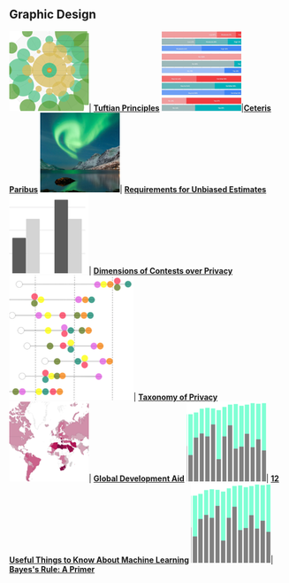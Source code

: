 ## Graphic Design

<img src="images/Picture36.png?raw=true"/>| [**Tuftian Principles**](https://www.behance.net/gallery/90299045/Tuftian-Principles)
<img src="images/Picture22.png?raw=true"/>|[**Ceteris Paribus**](https://www.behance.net/gallery/86109737/Ceteris-Paribus) 
<img src="images/Picture23.png?raw=true"/>| [**Requirements for Unbiased Estimates**](https://www.behance.net/gallery/85218601/Requirements-for-Unbiased-Estimates)
<img src="images/Picture24.png?raw=true"/>| [**Dimensions of Contests over Privacy**](https://www.behance.net/gallery/82693827/Dimensions-of-Contests-over-Privacy)
<img src="images/Picture25.png?raw=true"/>| [**Taxonomy of Privacy**](https://www.behance.net/gallery/82281525/A-Taxonomy-of-Privacy)
<img src="images/Picture26.png?raw=true"/>| [**Global Development Aid**](https://www.behance.net/gallery/77561681/Global-Development-Aid)
<img src="images/Picture27.png?raw=true"/>| [**12 Useful Things to Know About Machine Learning**](https://www.behance.net/gallery/76667187/12-Useful-Things-to-Know-About-Machine-Learning)
<img src="images/Picture27.png?raw=true"/>| [**Bayes's Rule: A Primer**](https://www.behance.net/gallery/76668275/Bayess-Rule-A-Primer)

